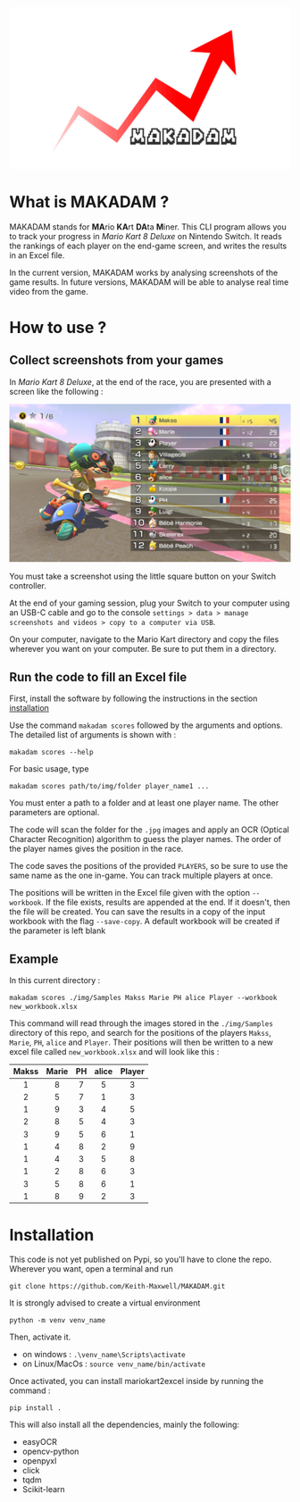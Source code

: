 <!-- ![MAKADAM](<https://socialify.git.ci/Keith-Maxwell/MAKADAM/image?description=1&descriptionEditable=MarioKartDataMiner%20(MAKADAM)%20uses%20Optical%20Character%20Recognition%20to%20get%20data%20from%20Mario%20Kart%20screenshots&font=Inter&issues=1&language=1&logo=https%3A%2F%2F1.bp.blogspot.com%2F-GZl7vDxEWIM%2FWUaVEfHpx_I%2FAAAAAAABM-c%2FIgHT-DryPLoouFVIaqNI3ZZgjrBZy0UcQCLcBGAs%2Fs1600%2F600px-MK8_Deluxe_Art_-_Mario_%252528transparent%252529.png&owner=1&pattern=Charlie%20Brown&pulls=1&stargazers=1&theme=Dark>) -->

![MAKDAM_gif](assets/MAKADAM.gif)

# What is MAKADAM ?

MAKADAM stands for **MA**rio **KA**rt **DA**ta **M**iner. This CLI program allows you to track your progress in _Mario Kart 8 Deluxe_ on Nintendo Switch. It reads the rankings of each player on the end-game screen, and writes the results in an Excel file.

In the current version, MAKADAM works by analysing screenshots of the game results. In future versions, MAKADAM will be able to analyse real time video from the game.

# How to use ?

## Collect screenshots from your games

In _Mario Kart 8 Deluxe_, at the end of the race, you are presented with a screen like the following :

![results](img/Samples/sample1.jpg)

You must take a screenshot using the little square button on your Switch controller.

At the end of your gaming session, plug your Switch to your computer using an USB-C cable and go to the console `settings > data > manage screenshots and videos > copy to a computer via USB`.

On your computer, navigate to the Mario Kart directory and copy the files wherever you want on your computer. Be sure to put them in a directory.

## Run the code to fill an Excel file

First, install the software by following the instructions in the section [installation](#installation)

Use the command `makadam scores` followed by the arguments and options.
The detailed list of arguments is shown with :

```
makadam scores --help
```

For basic usage, type

```
makadam scores path/to/img/folder player_name1 ...
```

You must enter a path to a folder and at least one player name. The other parameters are optional.

The code will scan the folder for the `.jpg` images and apply an OCR (Optical Character Recognition) algorithm to guess the player names. The order of the player names gives the position in the race.

The code saves the positions of the provided `PLAYERS`, so be sure to use the same name as the one in-game. You can track multiple players at once.

The positions will be written in the Excel file given with the option `--workbook`. If the file exists, results are appended at the end. If it doesn't, then the file will be created. You can save the results in a copy of the input workbook with the flag `--save-copy`. A default workbook will be created if the parameter is left blank

## Example

In this current directory :

```
makadam scores ./img/Samples Makss Marie PH alice Player --workbook new_workbook.xlsx
```

This command will read through the images stored in the `./img/Samples` directory of this repo, and search for the positions of the players `Makss`, `Marie`, `PH`, `alice` and `Player`. Their positions will then be written to a new excel file called `new_workbook.xlsx` and will look like this :

| Makss | Marie | PH  | alice | Player |
| :---: | :---: | :-: | :---: | :----: |
|   1   |   8   |  7  |   5   |   3    |
|   2   |   5   |  7  |   1   |   3    |
|   1   |   9   |  3  |   4   |   5    |
|   2   |   8   |  5  |   4   |   3    |
|   3   |   9   |  5  |   6   |   1    |
|   1   |   4   |  8  |   2   |   9    |
|   1   |   4   |  3  |   5   |   8    |
|   1   |   2   |  8  |   6   |   3    |
|   3   |   5   |  8  |   6   |   1    |
|   1   |   8   |  9  |   2   |   3    |

# Installation

This code is not yet published on Pypi, so you'll have to clone the repo. Wherever you want, open a terminal and run

```
git clone https://github.com/Keith-Maxwell/MAKADAM.git
```

It is strongly advised to create a virtual environment

```
python -m venv venv_name
```

Then, activate it.

- on windows : `.\venv_name\Scripts\activate`
- on Linux/MacOs : `source venv_name/bin/activate`

Once activated, you can install mariokart2excel inside by running the command :

```
pip install .
```

This will also install all the dependencies, mainly the following:

- easyOCR
- opencv-python
- openpyxl
- click
- tqdm
- Scikit-learn
